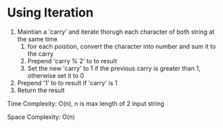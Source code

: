 # Using Iteration

1. Maintian a 'carry' and iterate thorugh each character of both string at the same time
   1. foir each poistion, convert the character into number and sum it to the carry
   2. Prepend 'carry % 2' to to result
   3. Set the new 'carry' to 1 if the previous carry is greater than 1, otherwise set it to 0
2. Prepend '1' to to result if 'carry' is 1
3. Return the result

Time Complexity: O(n), n is max length of 2 input string

Space Complexity: O(n)
